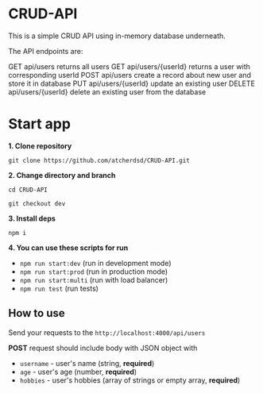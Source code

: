 # CRUD-API
This is a simple CRUD API using in-memory database underneath.

The API endpoints are:

GET api/users returns all users
GET api/users/{userId} returns a user with corresponding userId
POST api/users create a record about new user and store it in database
PUT api/users/{userId} update an existing user
DELETE api/users/{userId} delete an existing user from the database

# Start app

**1. Clone repository**

`git clone https://github.com/atcherdsd/CRUD-API.git`

**2. Change directory and branch**

`cd CRUD-API`

`git checkout dev`

**3. Install deps**

`npm i`

**4. You can use these scripts for run**

- `npm run start:dev` (run in development mode)
- `npm run start:prod` (run in production mode)
- `npm run start:multi` (run with load balancer)
- `npm run test` (run tests)

## How to use

Send your requests to the `http://localhost:4000/api/users`

**POST** request should include body with JSON object with

- `username` - user's name (string, **required**)
- `age` - user's age (number, **required**)
- `hobbies` - user's hobbies (array of strings or empty array, **required**)

